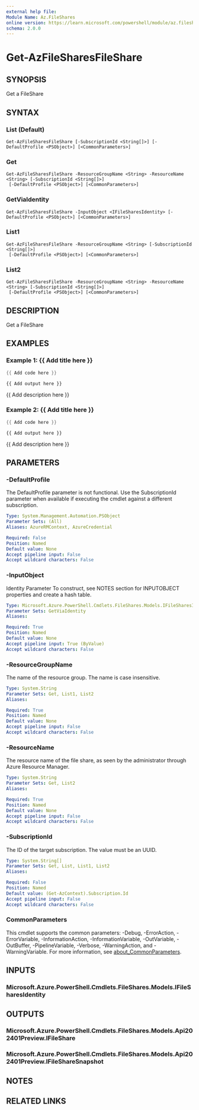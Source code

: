 ```yaml
---
external help file:
Module Name: Az.FileShares
online version: https://learn.microsoft.com/powershell/module/az.fileshares/get-azfilesharesfileshare
schema: 2.0.0
---
```


# Get-AzFileSharesFileShare

## SYNOPSIS
Get a FileShare

## SYNTAX

### List (Default)
```
Get-AzFileSharesFileShare [-SubscriptionId <String[]>] [-DefaultProfile <PSObject>] [<CommonParameters>]
```

### Get
```
Get-AzFileSharesFileShare -ResourceGroupName <String> -ResourceName <String> [-SubscriptionId <String[]>]
 [-DefaultProfile <PSObject>] [<CommonParameters>]
```

### GetViaIdentity
```
Get-AzFileSharesFileShare -InputObject <IFileSharesIdentity> [-DefaultProfile <PSObject>] [<CommonParameters>]
```

### List1
```
Get-AzFileSharesFileShare -ResourceGroupName <String> [-SubscriptionId <String[]>]
 [-DefaultProfile <PSObject>] [<CommonParameters>]
```

### List2
```
Get-AzFileSharesFileShare -ResourceGroupName <String> -ResourceName <String> [-SubscriptionId <String[]>]
 [-DefaultProfile <PSObject>] [<CommonParameters>]
```

## DESCRIPTION
Get a FileShare

## EXAMPLES

### Example 1: {{ Add title here }}
```powershell
{{ Add code here }}
```

```output
{{ Add output here }}
```

{{ Add description here }}

### Example 2: {{ Add title here }}
```powershell
{{ Add code here }}
```

```output
{{ Add output here }}
```

{{ Add description here }}

## PARAMETERS

### -DefaultProfile
The DefaultProfile parameter is not functional.
Use the SubscriptionId parameter when available if executing the cmdlet against a different subscription.

```yaml
Type: System.Management.Automation.PSObject
Parameter Sets: (All)
Aliases: AzureRMContext, AzureCredential

Required: False
Position: Named
Default value: None
Accept pipeline input: False
Accept wildcard characters: False
```

### -InputObject
Identity Parameter
To construct, see NOTES section for INPUTOBJECT properties and create a hash table.

```yaml
Type: Microsoft.Azure.PowerShell.Cmdlets.FileShares.Models.IFileSharesIdentity
Parameter Sets: GetViaIdentity
Aliases:

Required: True
Position: Named
Default value: None
Accept pipeline input: True (ByValue)
Accept wildcard characters: False
```

### -ResourceGroupName
The name of the resource group.
The name is case insensitive.

```yaml
Type: System.String
Parameter Sets: Get, List1, List2
Aliases:

Required: True
Position: Named
Default value: None
Accept pipeline input: False
Accept wildcard characters: False
```

### -ResourceName
The resource name of the file share, as seen by the administrator through Azure Resource Manager.

```yaml
Type: System.String
Parameter Sets: Get, List2
Aliases:

Required: True
Position: Named
Default value: None
Accept pipeline input: False
Accept wildcard characters: False
```

### -SubscriptionId
The ID of the target subscription.
The value must be an UUID.

```yaml
Type: System.String[]
Parameter Sets: Get, List, List1, List2
Aliases:

Required: False
Position: Named
Default value: (Get-AzContext).Subscription.Id
Accept pipeline input: False
Accept wildcard characters: False
```

### CommonParameters
This cmdlet supports the common parameters: -Debug, -ErrorAction, -ErrorVariable, -InformationAction, -InformationVariable, -OutVariable, -OutBuffer, -PipelineVariable, -Verbose, -WarningAction, and -WarningVariable. For more information, see [about_CommonParameters](http://go.microsoft.com/fwlink/?LinkID=113216).

## INPUTS

### Microsoft.Azure.PowerShell.Cmdlets.FileShares.Models.IFileSharesIdentity

## OUTPUTS

### Microsoft.Azure.PowerShell.Cmdlets.FileShares.Models.Api202401Preview.IFileShare

### Microsoft.Azure.PowerShell.Cmdlets.FileShares.Models.Api202401Preview.IFileShareSnapshot

## NOTES

## RELATED LINKS

